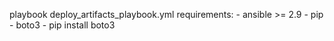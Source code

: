 playbook
  deploy_artifacts_playbook.yml
  requirements:
    - ansible >= 2.9
    - pip
    - boto3 - pip install boto3
